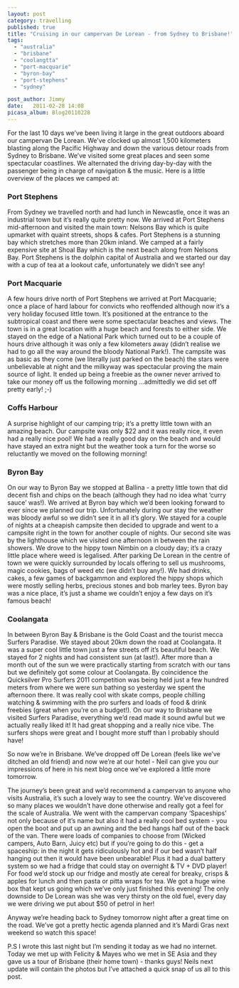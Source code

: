 ```yaml
---
layout: post
category: travelling
published: true
title: "Cruising in our campervan De Lorean - from Sydney to Brisbane!"
tags: 
  - "australia"
  - "brisbane"
  - "coolangtta"
  - "port-macquarie"
  - "byron-bay"
  - "port-stephens"
  - "sydney"

post_author: Jimmy
date:   2011-02-28 14:08
picasa_album: Blog20110228
---
```

For the last 10 days we’ve been living it large in the great outdoors aboard our campervan De Lorean. We’ve clocked up almost 1,500 kilometers blasting along the Pacific Highway and down the various detour roads from Sydney to Brisbane. We’ve visited some great places and seen some spectacular coastlines. We alternated the driving day-by-day with the passenger being in charge of navigation & the music. Here is a little overview of the places we camped at:

### Port Stephens
From Sydney we travelled north and had lunch in Newcastle, once it was an industrial town but it’s really quite pretty now. We arrived at Port Stephens mid-afternoon and visited the main town: Nelsons Bay which is quite upmarket with quaint streets, shops & cafes. Port Stephens is a stunning bay which stretches more than 20km inland. We camped at a fairly expensive site at Shoal Bay which is the next beach along from Nelsons Bay. Port Stephens is the dolphin capital of Australia and we started our day with a cup of tea at a lookout cafe, unfortunately we didn’t see any!

### Port Macquarie
A few hours drive north of Port Stephens we arrived at Port Macquarie; once a place of hard labour for convicts who reoffended although now it’s a very holiday focused little town. It’s positioned at the entrance to the subtropical coast and there were some spectacular beaches and views. The town is in a great location with a huge beach and forests to either side. We stayed on the edge of a National Park which turned out to be a couple of hours drive although it was only a few kilometers away (didn’t realise we had to go all the way around the bloody National Park!). The campsite was as basic as they come (we literally just parked on the beach) the stars were unbelievable at night and the milkyway was spectacular proving the main source of light. It ended up being a freebie as the owner never arrived to take our money off us the following morning …admittedly we did set off pretty early! ;-)

### Coffs Harbour
A surprise highlight of our camping trip; it’s a pretty little town with an amazing beach. Our campsite was only $22 and it was really nice, it even had a really nice pool! We had a really good day on the beach and would have stayed an extra night but the weather took a turn for the worse so reluctantly we moved on the following morning!

### Byron Bay
On our way to Byron Bay we stopped at Ballina - a pretty little town that did decent fish and chips on the beach (although they had no idea what ‘curry sauce’ was!). We arrived at Byron bay which we’d been looking forward to ever since we planned our trip. Unfortunately during our stay the weather was bloody awful so we didn’t see it in all it’s glory. We stayed for a couple of nights at a cheapish campsite then decided to upgrade and went to a campsite right in the town for another couple of nights. Our second site was by the lighthouse which we visited one afternoon in between the rain showers. We drove to the hippy town Nimbin on a cloudy day; it’s a crazy little place where weed is legalised. After parking De Lorean in the centre of town we were quickly surrounded by locals offering to sell us mushrooms, magic cookies, bags of weed etc (we didn’t buy any!). We had drinks, cakes, a few games of backgammon and explored the hippy shops which were mostly selling herbs, precious stones and bob marley tees. Byron bay was a nice place, it’s just a shame we couldn’t enjoy a few days on it’s famous beach!

### Coolangata
In between Byron Bay & Brisbane is the Gold Coast and the tourist mecca Surfers Paradise. We stayed about 20km down the road at Coolangata. It was a super cool little town just a few streets off it’s beautiful beach. We stayed for 2 nights and had consistent sun (at last!). After more than a month out of the sun we were practically starting from scratch with our tans but we definitely got some colour at Coolangata. By coincidence the Quicksilver Pro Surfers 2011 competition was being held just a few hundred meters from where we were sun bathing so yesterday we spent the afternoon there. It was really cool with skate comps, people chilling watching & swimming with the pro surfers and loads of food & drink freebies (great when you’re on a budget!). On our way to Brisbane we visited Surfers Paradise, everything we’d read made it sound awful but we actually really liked it! It had great shopping and a really nice vibe. The surfers shops were great and I bought more stuff than I probably should have!

So now we’re in Brisbane. We’ve dropped off De Lorean (feels like we’ve ditched an old friend) and now we’re at our hotel - Neil can give you our impressions of here in his next blog once we’ve explored a little more tomorrow.

The journey’s been great and we’d recommend a campervan to anyone who visits Australia, it’s such a lovely way to see the country. We’ve discovered so many places we wouldn’t have done otherwise and really got a feel for the scale of Australia. We went with the campervan company ‘Spaceships’ not only because of it’s name but also it had a really cool bed system - you open the boot and put up an awning and the bed hangs half out of the back of the van. There were loads of companies to choose from (Wicked campers, Auto Barn, Juicy etc) but if you’re going to do this - get a spaceship: in the night it gets ridiculously hot and if our bed wasn’t half hanging out then it would have been unbearable! Plus it had a dual battery system so we had a fridge that could stay on overnight & TV + DVD player! For food we’d stock up our fridge and mostly ate cereal for breaky, crisps & apples for lunch and then pasta or pitta wraps for tea. We got a huge wine box that kept us going which we’ve only just finished this evening! The only downside to De Lorean was she was very thirsty on the old fuel, every day we were driving we put about $50 of petrol in her!

Anyway we’re heading back to Sydney tomorrow night after a great time on the road. We’ve got a pretty hectic agenda planned and it’s Mardi Gras next weekend so watch this space!
 
P.S I wrote this last night but I’m sending it today as we had no internet. Today we met up with Felicity & Mayes who we met in SE Asia and they gave us a tour of Brisbane (their home town) - thanks guys! Neils next update will contain the photos but I’ve attached a quick snap of us all to this post.